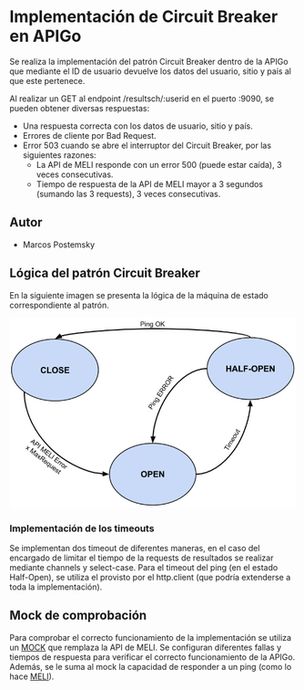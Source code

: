 # Implementación de Circuit Breaker en APIGo

Se realiza la implementación del patrón Circuit Breaker dentro de la APIGo
que mediante el ID de usuario devuelve los datos del usuario, sitio y país al que este pertenece.

Al realizar un GET al endpoint /resultsch/:userid en el puerto :9090, se pueden obtener diversas respuestas:

* Una respuesta correcta con los datos de usuario, sitio y país.
* Errores de cliente por Bad Request.
* Error 503 cuando se abre el interruptor del Circuit Breaker, por las siguientes razones:
    * La API de MELI responde con un error 500 (puede estar caída), 3 veces consecutivas.
    * Tiempo de respuesta de la API de MELI mayor a 3 segundos (sumando las 3 requests), 3 veces consecutivas.
    
## Autor
 * Marcos Postemsky
 

## Lógica del patrón Circuit Breaker

En la siguiente imagen se presenta la lógica de la máquina de estado correspondiente al patrón.


<img src="https://github.com/marcospostemsky/APIGoCircuitBreaker/blob/master/res/img/Maquina%20de%20estado%20Circuit%20Breaker.png" width="550" >



### Implementación de los timeouts

Se implementan dos timeout de diferentes maneras, en el caso del encargado de limitar
el tiempo de la requests de resultados se realizar mediante channels y select-case. Para el timeout del ping (en el estado
Half-Open), se utiliza el provisto por el http.client (que podría extenderse a toda la implementación).

## Mock de comprobación
Para comprobar el correcto funcionamiento de la implementación se utiliza un [MOCK](https://github.com/marcospostemsky/MockSites) que remplaza la API de MELI.
Se configuran diferentes fallas y tiempos de respuesta para verificar el correcto funcionamiento de la APIGo. 
Además, se le suma al mock la capacidad de responder a un ping (como lo hace [MELI](https://api.mercadolibre.com/ping)).

